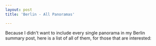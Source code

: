 ```yaml
---
layout: post
title: 'Berlin - All Panoramas'

---
```


Because I didn't want to include every single panorama in my Berlin summary post, here is a list of all of them, for those that are interested:
